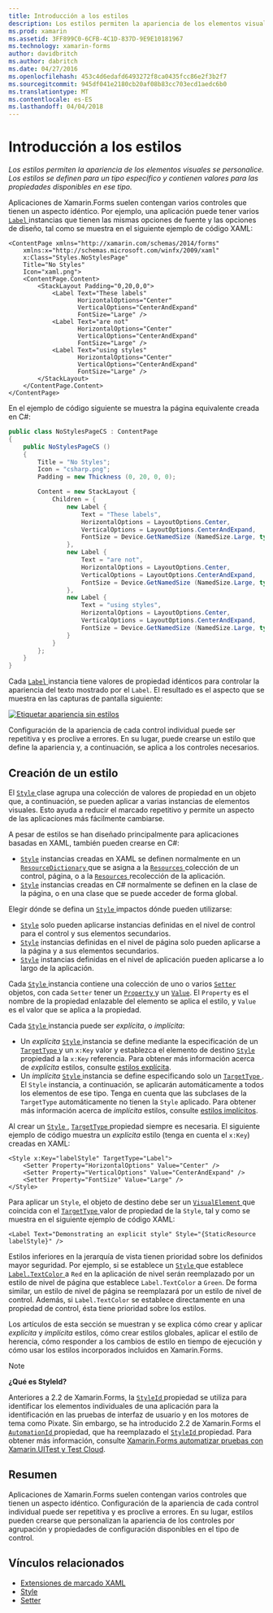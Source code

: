 ```yaml
---
title: Introducción a los estilos
description: Los estilos permiten la apariencia de los elementos visuales se personalice. Los estilos se definen para un tipo específico y contienen valores para las propiedades disponibles en ese tipo.
ms.prod: xamarin
ms.assetid: 3FF899C0-6CFB-4C1D-837D-9E9E10181967
ms.technology: xamarin-forms
author: davidbritch
ms.author: dabritch
ms.date: 04/27/2016
ms.openlocfilehash: 453c4d6edafd6493272f8ca0435fcc86e2f3b2f7
ms.sourcegitcommit: 945df041e2180cb20af08b83cc703ecd1aedc6b0
ms.translationtype: MT
ms.contentlocale: es-ES
ms.lasthandoff: 04/04/2018
---
```

# <a name="introduction-to-styles"></a>Introducción a los estilos

_Los estilos permiten la apariencia de los elementos visuales se personalice. Los estilos se definen para un tipo específico y contienen valores para las propiedades disponibles en ese tipo._

Aplicaciones de Xamarin.Forms suelen contengan varios controles que tienen un aspecto idéntico. Por ejemplo, una aplicación puede tener varios [ `Label` ](https://developer.xamarin.com/api/type/Xamarin.Forms.Label/) instancias que tienen las mismas opciones de fuente y las opciones de diseño, tal como se muestra en el siguiente ejemplo de código XAML:

```xaml
<ContentPage xmlns="http://xamarin.com/schemas/2014/forms"
    xmlns:x="http://schemas.microsoft.com/winfx/2009/xaml"
    x:Class="Styles.NoStylesPage"
    Title="No Styles"
    Icon="xaml.png">
    <ContentPage.Content>
        <StackLayout Padding="0,20,0,0">
            <Label Text="These labels"
                   HorizontalOptions="Center"
                   VerticalOptions="CenterAndExpand"
                   FontSize="Large" />
            <Label Text="are not"
                   HorizontalOptions="Center"
                   VerticalOptions="CenterAndExpand"
                   FontSize="Large" />
            <Label Text="using styles"
                   HorizontalOptions="Center"
                   VerticalOptions="CenterAndExpand"
                   FontSize="Large" />
        </StackLayout>
    </ContentPage.Content>
</ContentPage>
```

En el ejemplo de código siguiente se muestra la página equivalente creada en C#:

```csharp
public class NoStylesPageCS : ContentPage
{
    public NoStylesPageCS ()
    {
        Title = "No Styles";
        Icon = "csharp.png";
        Padding = new Thickness (0, 20, 0, 0);

        Content = new StackLayout {
            Children = {
                new Label {
                    Text = "These labels",
                    HorizontalOptions = LayoutOptions.Center,
                    VerticalOptions = LayoutOptions.CenterAndExpand,
                    FontSize = Device.GetNamedSize (NamedSize.Large, typeof(Label))
                },
                new Label {
                    Text = "are not",
                    HorizontalOptions = LayoutOptions.Center,
                    VerticalOptions = LayoutOptions.CenterAndExpand,
                    FontSize = Device.GetNamedSize (NamedSize.Large, typeof(Label))
                },
                new Label {
                    Text = "using styles",
                    HorizontalOptions = LayoutOptions.Center,
                    VerticalOptions = LayoutOptions.CenterAndExpand,
                    FontSize = Device.GetNamedSize (NamedSize.Large, typeof(Label))
                }
            }
        };
    }
}
```

Cada [ `Label` ](https://developer.xamarin.com/api/type/Xamarin.Forms.Label/) instancia tiene valores de propiedad idénticos para controlar la apariencia del texto mostrado por el `Label`. El resultado es el aspecto que se muestra en las capturas de pantalla siguiente:

[![](introduction-images/no-styles.png "Etiquetar apariencia sin estilos")](introduction-images/no-styles-large.png#lightbox "apariencia sin estilos de columna de etiqueta")

Configuración de la apariencia de cada control individual puede ser repetitiva y es proclive a errores. En su lugar, puede crearse un estilo que define la apariencia y, a continuación, se aplica a los controles necesarios.

## <a name="creating-a-style"></a>Creación de un estilo

El [ `Style` ](https://developer.xamarin.com/api/type/Xamarin.Forms.Style/) clase agrupa una colección de valores de propiedad en un objeto que, a continuación, se pueden aplicar a varias instancias de elementos visuales. Esto ayuda a reducir el marcado repetitivo y permite un aspecto de las aplicaciones más fácilmente cambiarse.

A pesar de estilos se han diseñado principalmente para aplicaciones basadas en XAML, también pueden crearse en C#:

- [`Style`](https://developer.xamarin.com/api/type/Xamarin.Forms.Style/) instancias creadas en XAML se definen normalmente en un [ `ResourceDictionary` ](https://developer.xamarin.com/api/type/Xamarin.Forms.ResourceDictionary/) que se asigna a la [ `Resources` ](https://developer.xamarin.com/api/property/Xamarin.Forms.VisualElement.Resources/) colección de un control, página, o a la [ `Resources` ](https://developer.xamarin.com/api/property/Xamarin.Forms.Application.Resources/) recolección de la aplicación.
- [`Style`](https://developer.xamarin.com/api/type/Xamarin.Forms.Style/) instancias creadas en C# normalmente se definen en la clase de la página, o en una clase que se puede acceder de forma global.

Elegir dónde se defina un [ `Style` ](https://developer.xamarin.com/api/type/Xamarin.Forms.Style/) impactos dónde pueden utilizarse:

- [`Style`](https://developer.xamarin.com/api/type/Xamarin.Forms.Style/) solo pueden aplicarse instancias definidas en el nivel de control para el control y sus elementos secundarios.
- [`Style`](https://developer.xamarin.com/api/type/Xamarin.Forms.Style/) instancias definidas en el nivel de página solo pueden aplicarse a la página y a sus elementos secundarios.
- [`Style`](https://developer.xamarin.com/api/type/Xamarin.Forms.Style/) instancias definidas en el nivel de aplicación pueden aplicarse a lo largo de la aplicación.

Cada [ `Style` ](https://developer.xamarin.com/api/type/Xamarin.Forms.Style/) instancia contiene una colección de uno o varios [ `Setter` ](https://developer.xamarin.com/api/type/Xamarin.Forms.Setter/) objetos, con cada `Setter` tener un [ `Property` ](https://developer.xamarin.com/api/property/Xamarin.Forms.Setter.Property/) y un [`Value`](https://developer.xamarin.com/api/property/Xamarin.Forms.Setter.Value/). El `Property` es el nombre de la propiedad enlazable del elemento se aplica el estilo, y `Value` es el valor que se aplica a la propiedad.

Cada [ `Style` ](https://developer.xamarin.com/api/type/Xamarin.Forms.Style/) instancia puede ser *explícita*, o *implícita*:

- Un *explícita* [ `Style` ](https://developer.xamarin.com/api/type/Xamarin.Forms.Style/) instancia se define mediante la especificación de un [ `TargetType` ](https://developer.xamarin.com/api/property/Xamarin.Forms.Style.TargetType/) y un `x:Key` valor y establezca el elemento de destino [ `Style` ](https://developer.xamarin.com/api/property/Xamarin.Forms.VisualElement.Style/) propiedad a la `x:Key` referencia. Para obtener más información acerca de *explícita* estilos, consulte [estilos explícita](~/xamarin-forms/user-interface/styles/explicit.md).
- Un *implícita* [ `Style` ](https://developer.xamarin.com/api/type/Xamarin.Forms.Style/) instancia se define especificando solo un [ `TargetType` ](https://developer.xamarin.com/api/property/Xamarin.Forms.Style.TargetType/). El `Style` instancia, a continuación, se aplicarán automáticamente a todos los elementos de ese tipo. Tenga en cuenta que las subclases de la `TargetType` automáticamente no tienen la `Style` aplicado. Para obtener más información acerca de *implícita* estilos, consulte [estilos implícitos](~/xamarin-forms/user-interface/styles/implicit.md).

Al crear un [ `Style` ](https://developer.xamarin.com/api/type/Xamarin.Forms.Style/), [ `TargetType` ](https://developer.xamarin.com/api/property/Xamarin.Forms.Style.TargetType/) propiedad siempre es necesaria. El siguiente ejemplo de código muestra un *explícita* estilo (tenga en cuenta el `x:Key`) creadas en XAML:

```xaml
<Style x:Key="labelStyle" TargetType="Label">
    <Setter Property="HorizontalOptions" Value="Center" />
    <Setter Property="VerticalOptions" Value="CenterAndExpand" />
    <Setter Property="FontSize" Value="Large" />
</Style>
```

Para aplicar un `Style`, el objeto de destino debe ser un [ `VisualElement` ](https://developer.xamarin.com/api/type/Xamarin.Forms.VisualElement/) que coincida con el [ `TargetType` ](https://developer.xamarin.com/api/property/Xamarin.Forms.Style.TargetType/) valor de propiedad de la `Style`, tal y como se muestra en el siguiente ejemplo de código XAML:

```xaml
<Label Text="Demonstrating an explicit style" Style="{StaticResource labelStyle}" />
```

Estilos inferiores en la jerarquía de vista tienen prioridad sobre los definidos mayor seguridad. Por ejemplo, si se establece un [ `Style` ](https://developer.xamarin.com/api/type/Xamarin.Forms.Style/) que establece [ `Label.TextColor` ](https://developer.xamarin.com/api/property/Xamarin.Forms.Label.TextColor/) a `Red` en la aplicación de nivel serán reemplazado por un estilo de nivel de página que establece `Label.TextColor` a `Green`. De forma similar, un estilo de nivel de página se reemplazará por un estilo de nivel de control. Además, si `Label.TextColor` se establece directamente en una propiedad de control, ésta tiene prioridad sobre los estilos.

Los artículos de esta sección se muestran y se explica cómo crear y aplicar *explícita* y *implícita* estilos, cómo crear estilos globales, aplicar el estilo de herencia, cómo responder a los cambios de estilo en tiempo de ejecución y cómo usar los estilos incorporados incluidos en Xamarin.Forms.

> [!NOTE]
> **¿Qué es StyleId?**
>
> Anteriores a 2.2 de Xamarin.Forms, la [ `StyleId` ](https://developer.xamarin.com/api/property/Xamarin.Forms.Element.StyleId/) propiedad se utiliza para identificar los elementos individuales de una aplicación para la identificación en las pruebas de interfaz de usuario y en los motores de tema como Pixate. Sin embargo, se ha introducido 2.2 de Xamarin.Forms el [ `AutomationId` ](https://developer.xamarin.com/api/property/Xamarin.Forms.Element.AutomationId/) propiedad, que ha reemplazado el [ `StyleId` ](https://developer.xamarin.com/api/property/Xamarin.Forms.Element.StyleId/) propiedad. Para obtener más información, consulte [Xamarin.Forms automatizar pruebas con Xamarin.UITest y Test Cloud](~/xamarin-forms/deploy-test/uitest-and-test-cloud.md).

## <a name="summary"></a>Resumen

Aplicaciones de Xamarin.Forms suelen contengan varios controles que tienen un aspecto idéntico. Configuración de la apariencia de cada control individual puede ser repetitiva y es proclive a errores. En su lugar, estilos pueden crearse que personalizan la apariencia de los controles por agrupación y propiedades de configuración disponibles en el tipo de control.


## <a name="related-links"></a>Vínculos relacionados

- [Extensiones de marcado XAML](~/xamarin-forms/xaml/xaml-basics/xaml-markup-extensions.md)
- [Style](https://developer.xamarin.com/api/type/Xamarin.Forms.Style/)
- [Setter](https://developer.xamarin.com/api/type/Xamarin.Forms.Setter/)
